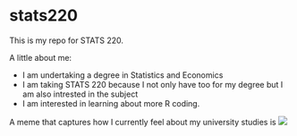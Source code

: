 # stats220

This is my repo for STATS 220. 

A little about me:

- I am undertaking a degree in Statistics and Economics 
- I am taking STATS 220 because I not only have too for my degree but I am also intrested in the subject
- I am interested in learning about more R coding.

A meme that captures how I currently feel about my university studies is ![](https://c.tenor.com/8druEACXtX8AAAAd/tenor.gif)

